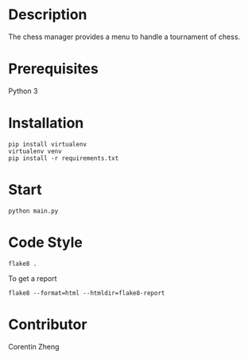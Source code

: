 # Description

The chess manager provides a menu to handle a tournament of chess. 

# Prerequisites

Python 3

# Installation

```
pip install virtualenv
virtualenv venv
pip install -r requirements.txt
```

# Start

```
python main.py
```
# Code Style
```
flake8 .
```
To get a report
```
flake8 --format=html --htmldir=flake8-report
```
# Contributor

Corentin Zheng